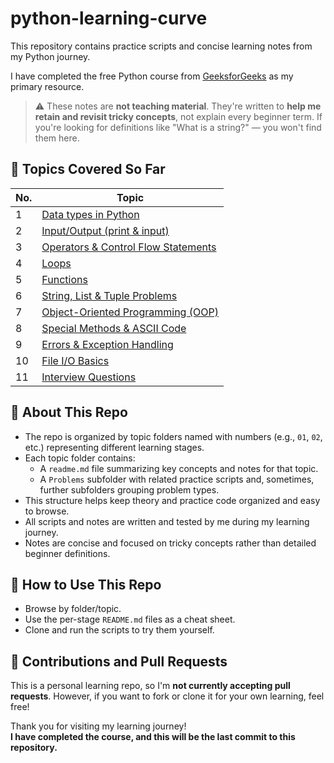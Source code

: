 # python-learning-curve

This repository contains practice scripts and concise learning notes from my Python journey.

I have completed the free Python course from [GeeksforGeeks](https://www.geeksforgeeks.org/courses/python-course-certification-free) as my primary resource.

> ⚠️ These notes are **not teaching material**. They're written to **help me retain and revisit tricky concepts**, not explain every beginner term. If you're looking for definitions like "What is a string?" — you won't find them here.

## 📘 Topics Covered So Far

| No. | Topic                                                             |
| --- | ----------------------------------------------------------------- |
| 1   | [Data types in Python](01-data-types/)                            |
| 2   | [Input/Output (print & input)](02-input-output/)                  |
| 3   | [Operators & Control Flow Statements](03-operators-control-flow/) |
| 4   | [Loops](04-loops/)                                                |
| 5   | [Functions](05-functions/)                                        |
| 6   | [String, List & Tuple Problems](06-strings-and-lists/)            |
| 7   | [Object-Oriented Programming (OOP)](07-oop/)                      |
| 8   | [Special Methods & ASCII Code](08-special-functions/)             |
| 9   | [Errors & Exception Handling](09-exceptions/)                     |
| 10  | [File I/O Basics](10-files-io-basics/)                            |
| 11  | [Interview Questions](11-interview-questions/)                    |

## 🧠 About This Repo

- The repo is organized by topic folders named with numbers (e.g., `01`, `02`, etc.) representing different learning stages.
- Each topic folder contains:
  - A `readme.md` file summarizing key concepts and notes for that topic.
  - A `Problems` subfolder with related practice scripts and, sometimes, further subfolders grouping problem types.
- This structure helps keep theory and practice code organized and easy to browse.
- All scripts and notes are written and tested by me during my learning journey.
- Notes are concise and focused on tricky concepts rather than detailed beginner definitions.

## 📌 How to Use This Repo

- Browse by folder/topic.
- Use the per-stage `README.md` files as a cheat sheet.
- Clone and run the scripts to try them yourself.

## 🤝 Contributions and Pull Requests

This is a personal learning repo, so I'm **not currently accepting pull requests**. However, if you want to fork or clone it for your own learning, feel free!

Thank you for visiting my learning journey!  
**I have completed the course, and this will be the last commit to this repository.**
